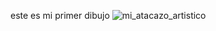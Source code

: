 
este es mi primer dibujo 
![mi_atacazo_artistico](https://user-images.githubusercontent.com/101231278/157474323-1a431d15-81b3-425e-b3bb-732cb7062a93.jpg)

